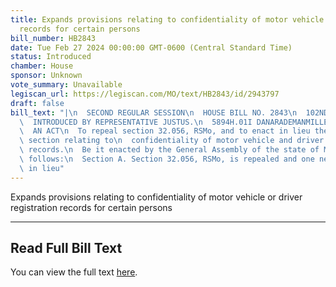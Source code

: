 ```yaml
---
title: Expands provisions relating to confidentiality of motor vehicle or driver registration
  records for certain persons
bill_number: HB2843
date: Tue Feb 27 2024 00:00:00 GMT-0600 (Central Standard Time)
status: Introduced
chamber: House
sponsor: Unknown
vote_summary: Unavailable
legiscan_url: https://legiscan.com/MO/text/HB2843/id/2943797
draft: false
bill_text: "|\n  SECOND REGULAR SESSION\n  HOUSE BILL NO. 2843\n  102ND GENERAL ASSEMBLY\n\
  \  INTRODUCED BY REPRESENTATIVE JUSTUS.\n  5894H.01I DANARADEMANMILLER,ChiefClerk\n\
  \  AN ACT\n  To repeal section 32.056, RSMo, and to enact in lieu thereof one new\
  \ section relating to\n  confidentiality of motor vehicle and driver registration\
  \ records.\n  Be it enacted by the General Assembly of the state of Missouri, as\
  \ follows:\n  Section A. Section 32.056, RSMo, is repealed and one new section enacted\
  \ in lieu"
---
```

Expands provisions relating to confidentiality of motor vehicle or driver registration records for certain persons

---

## Read Full Bill Text

You can view the full text [here](https://legiscan.com/MO/text/HB2843/id/2943797).
